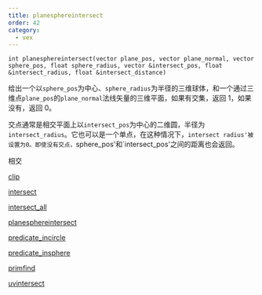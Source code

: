 ```yaml
---
title: planesphereintersect
order: 42
category:
  - vex
---
```


`int planesphereintersect(vector plane_pos, vector plane_normal, vector sphere_pos, float sphere_radius, vector &intersect_pos, float &intersect_radius, float &intersect_distance)`

给出一个以`sphere_pos`为中心、`sphere_radius`为半径的三维球体，和一个通过三维点`plane_pos`的`plane_normal`法线矢量的三维平面，如果有交集，返回 1，如果没有，返回 0。

交点通常是相交平面上以`intersect_pos`为中心的二维圆，半径为`intersect_radius`。它也可以是一个单点，在这种情况下，`intersect radius'被设置为0。即使没有交点，`sphere_pos'和`intersect_pos'之间的距离也会返回。

相交

[clip](clip.html)

[intersect](intersect.html)

[intersect_all](intersect_all.html)

[planesphereintersect](planesphereintersect.html)

[predicate_incircle](predicate_incircle.html)

[predicate_insphere](predicate_insphere.html)

[primfind](primfind.html)

[uvintersect](uvintersect.html)
